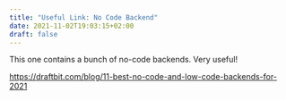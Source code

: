 ```yaml
---
title: "Useful Link: No Code Backend"
date: 2021-11-02T19:03:15+02:00
draft: false
---
```


This one contains a bunch of no-code backends. Very useful!

https://draftbit.com/blog/11-best-no-code-and-low-code-backends-for-2021